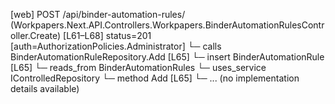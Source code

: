 [web] POST /api/binder-automation-rules/  (Workpapers.Next.API.Controllers.Workpapers.BinderAutomationRulesController.Create)  [L61–L68] status=201 [auth=AuthorizationPolicies.Administrator]
  └─ calls BinderAutomationRuleRepository.Add [L65]
  └─ insert BinderAutomationRule [L65]
    └─ reads_from BinderAutomationRules
  └─ uses_service IControlledRepository<BinderAutomationRule>
    └─ method Add [L65]
      └─ ... (no implementation details available)

